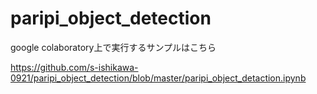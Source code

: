 # paripi_object_detection

google colaboratory上で実行するサンプルはこちら

https://github.com/s-ishikawa-0921/paripi_object_detection/blob/master/paripi_object_detaction.ipynb

